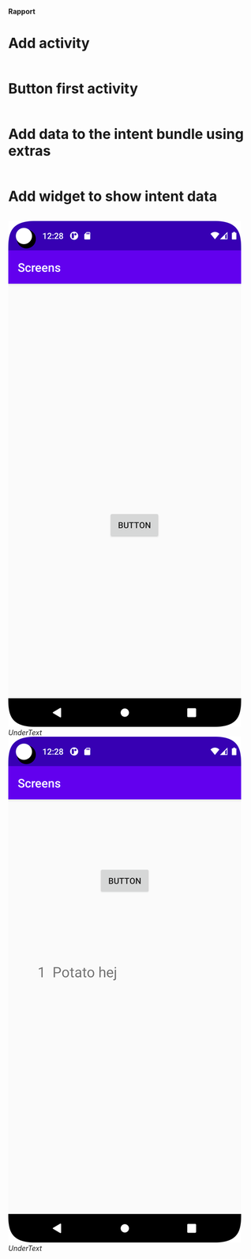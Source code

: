 
**Rapport**
# Add activity

```java

```
# Button first activity 

```java

```
# Add data to the intent bundle using extras

```java

```
# Add widget to show intent data

```java

```

![](Main.png)
_UnderText_
![](Second.png)
_UnderText_
